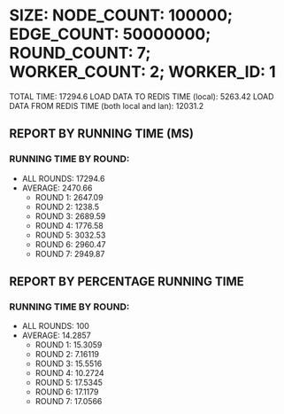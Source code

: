 
# SIZE: NODE_COUNT: 100000; EDGE_COUNT: 50000000; ROUND_COUNT: 7; WORKER_COUNT: 2; WORKER_ID: 1
 TOTAL TIME: 17294.6
 LOAD DATA TO REDIS TIME (local): 5263.42
 LOAD DATA FROM REDIS TIME (both local and lan): 12031.2

## REPORT BY RUNNING TIME (MS)

 ### RUNNING TIME BY ROUND:

  + ALL ROUNDS: 17294.6
  + AVERAGE: 2470.66
     + ROUND 1: 2647.09
     + ROUND 2: 1238.5
     + ROUND 3: 2689.59
     + ROUND 4: 1776.58
     + ROUND 5: 3032.53
     + ROUND 6: 2960.47
     + ROUND 7: 2949.87

## REPORT BY PERCENTAGE RUNNING TIME

 ### RUNNING TIME BY ROUND:

  + ALL ROUNDS: 100
  + AVERAGE: 14.2857
     + ROUND 1: 15.3059
     + ROUND 2: 7.16119
     + ROUND 3: 15.5516
     + ROUND 4: 10.2724
     + ROUND 5: 17.5345
     + ROUND 6: 17.1179
     + ROUND 7: 17.0566

